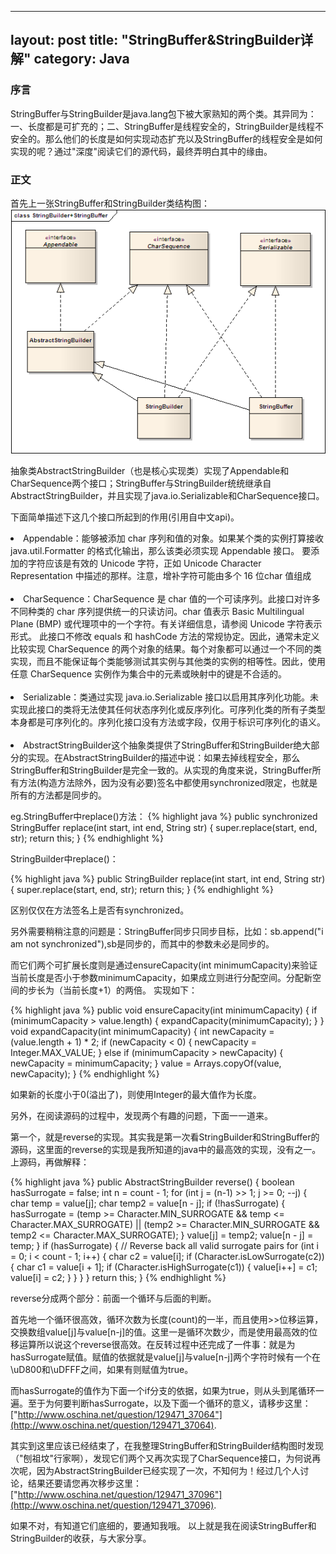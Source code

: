 
---
layout: post
title: "StringBuffer&StringBuilder详解"
category: Java
---
<h3><strong>序言</strong></h3>
StringBuffer与StringBuilder是java.lang包下被大家熟知的两个类。其异同为：一、长度都是可扩充的；二、StringBuffer是线程安全的，StringBuilder是线程不安全的。那么他们的长度是如何实现动态扩充以及StringBuffer的线程安全是如何实现的呢？通过"深度"阅读它们的源代码，最终弄明白其中的缘由。

<h3><strong>正文</strong></h3>
首先上一张StringBuffer和StringBuilder类结构图：

<div class='center'>
    <img src='/post_images/2012/02/StringBuilder+StringBuffer.bmp'/>
</div>

抽象类AbstractStringBuilder（也是核心实现类）实现了Appendable和CharSequence两个接口；StringBuffer与StringBuilder统统继承自AbstractStringBuilder，并且实现了java.io.Serializable和CharSequence接口。

下面简单描述下这几个接口所起到的作用(引用自中文api)。
<li>
Appendable：能够被添加 char 序列和值的对象。如果某个类的实例打算接收java.util.Formatter 的格式化输出，那么该类必须实现 Appendable 接口。
要添加的字符应该是有效的 Unicode 字符，正如 Unicode Character Representation 中描述的那样。注意，增补字符可能由多个 16 位char 值组成
</li>
<BR/>
<li>
CharSequence：CharSequence 是 char 值的一个可读序列。此接口对许多不同种类的 char 序列提供统一的只读访问。char 值表示 Basic Multilingual Plane (BMP) 或代理项中的一个字符。有关详细信息，请参阅 Unicode 字符表示形式。
此接口不修改 equals 和 hashCode 方法的常规协定。因此，通常未定义比较实现 CharSequence 的两个对象的结果。每个对象都可以通过一个不同的类实现，而且不能保证每个类能够测试其实例与其他类的实例的相等性。因此，使用任意 CharSequence 实例作为集合中的元素或映射中的键是不合适的。
</li>
<BR/>
<li>
Serializable：类通过实现 java.io.Serializable 接口以启用其序列化功能。未实现此接口的类将无法使其任何状态序列化或反序列化。可序列化类的所有子类型本身都是可序列化的。序列化接口没有方法或字段，仅用于标识可序列化的语义。
</li>
<BR/>
<li>
AbstractStringBuilder这个抽象类提供了StringBuffer和StringBuilder绝大部分的实现。在AbstractStringBuilder的描述中说：如果去掉线程安全，那么StringBuffer和StringBuilder是完全一致的。从实现的角度来说，StringBuffer所有方法(构造方法除外，因为没有必要)签名中都使用synchronized限定，也就是所有的方法都是同步的。
</li>

eg.StringBuffer中replace()方法：
{% highlight java %}
public synchronized StringBuffer replace(int start, int end, String str) {
        super.replace(start, end, str);
        return this;
}
{% endhighlight %}

StringBuilder中replace()：

{% highlight java %}
public StringBuilder replace(int start, int end, String str) {
        super.replace(start, end, str);
        return this;
}
{% endhighlight %}	

区别仅仅在方法签名上是否有synchronized。

另外需要稍稍注意的问题是：StringBuffer同步只同步目标，比如：sb.append("i am not synchronized"),sb是同步的，而其中的参数未必是同步的。

而它们两个可扩展长度则是通过ensureCapacity(int minimumCapacity)来验证当前长度是否小于参数minimumCapacity，如果成立则进行分配空间。分配新空间的步长为（当前长度+1）的两倍。
实现如下：

{% highlight java %}
public void ensureCapacity(int minimumCapacity) {
        if (minimumCapacity > value.length) {
            expandCapacity(minimumCapacity);
        }
}
void expandCapacity(int minimumCapacity) {
        int newCapacity = (value.length + 1) * 2;
        if (newCapacity < 0) {
            newCapacity = Integer.MAX_VALUE;
        } else if (minimumCapacity > newCapacity) {
            newCapacity = minimumCapacity;
        }
        value = Arrays.copyOf(value, newCapacity);
}
{% endhighlight %}	

如果新的长度小于0(溢出了)，则使用Integer的最大值作为长度。

另外，在阅读源码的过程中，发现两个有趣的问题，下面一一道来。

第一个，就是reverse的实现。其实我是第一次看StringBuilder和StringBuffer的源码，这里面的reverse的实现是我所知道的java中的最高效的实现，没有之一。
上源码，再做解释：

{% highlight java %}
public AbstractStringBuilder reverse() {
        boolean hasSurrogate = false;
        int n = count - 1;
        for (int j = (n-1) >> 1; j >= 0; --j) {
            char temp = value[j];
            char temp2 = value[n - j];
            if (!hasSurrogate) {
                hasSurrogate = (temp >= Character.MIN_SURROGATE && temp <= Character.MAX_SURROGATE)
                    || (temp2 >= Character.MIN_SURROGATE && temp2 <= Character.MAX_SURROGATE);
            }
            value[j] = temp2;
            value[n - j] = temp;
        }
        if (hasSurrogate) {
            // Reverse back all valid surrogate pairs
            for (int i = 0; i < count - 1; i++) {
                char c2 = value[i];
                if (Character.isLowSurrogate(c2)) {
                    char c1 = value[i + 1];
                    if (Character.isHighSurrogate(c1)) {
                        value[i++] = c1;
                        value[i] = c2;
                    }
                }
            }
        }
        return this;
}
{% endhighlight %}

reverse分成两个部分：前面一个循环与后面的判断。

首先地一个循环很高效，循环次数为长度(count)的一半，而且使用>>位移运算，交换数组value[j]与value[n-j]的值。这里一是循环次数少，而是使用最高效的位移运算所以说这个reverse很高效。在反转过程中还完成了一件事：就是为hasSurrogate赋值。赋值的依据就是value[j]与value[n-j]两个字符时候有一个在\uD800和\uDFFF之间，如果有则赋值为true。

而hasSurrogate的值作为下面一个if分支的依据，如果为true，则从头到尾循环一遍。至于为何要判断hasSurrogate，以及下面一个循环的意义，请移步这里：["http://www.oschina.net/question/129471_37064"](http://www.oschina.net/question/129471_37064).

其实到这里应该已经结束了，在我整理StringBuffer和StringBuilder结构图时发现（"刨祖坟"行家啊），发现它们两个又再次实现了CharSequence接口，为何说再次呢，因为AbstractStringBuilder已经实现了一次，不知何为！经过几个人讨论，结果还要请您再次移步这里：["http://www.oschina.net/question/129471_37096"](http://www.oschina.net/question/129471_37096).

如果不对，有知道它们底细的，要通知我哦。
以上就是我在阅读StringBuffer和StringBuilder的收获，与大家分享。